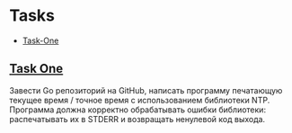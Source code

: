 # Tasks
* [Task-One](#T1)

## [Task One](#T1)

Завести Go репозиторий на GitHub, написать программу печатающую текущее время / точное время с использованием библиотеки NTP. Программа должна корректно обрабатывать ошибки библиотеки: распечатывать их в STDERR и возвращать ненулевой код выхода. 
